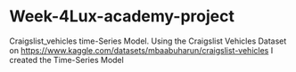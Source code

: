 # Week-4Lux-academy-project
Craigslist_vehicles time-Series Model.
Using the Craigslist Vehicles Dataset on https://www.kaggle.com/datasets/mbaabuharun/craigslist-vehicles I created the Time-Series Model
